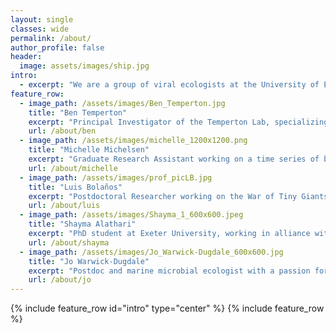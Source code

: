 ```yaml
---
layout: single
classes: wide
permalink: /about/
author_profile: false
header:
  image: assets/images/ship.jpg
intro:
  - excerpt: "We are a group of viral ecologists at the University of Exeter, UK striving to #bemorepirate"
feature_row:
  - image_path: /assets/images/Ben_Temperton.jpg
    title: "Ben Temperton"
    excerpt: "Principal Investigator of the Temperton Lab, specializing in bioinformatic analyses of ‘big data’ to better understand interactions within microbial communities"
    url: /about/ben
  - image_path: /assets/images/michelle_1200x1200.png
    title: "Michelle Michelsen"
    excerpt: "Graduate Research Assistant working on a time series of bacterial and viral populations in the West English Channel"
    url: /about/michelle
  - image_path: /assets/images/prof_picLB.jpg
    title: "Luis Bolaños"
    excerpt: "Postdoctoral Researcher working on the War of Tiny Giants project"
    url: /about/luis
  - image_path: /assets/images/Shayma_1_600x600.jpeg
    title: "Shayma Alathari"
    excerpt: "PhD student at Exeter University, working in alliance with CEFAS to develop genomic tools for field based screening of pathogens in aquaculture"
    url: /about/shayma
  - image_path: /assets/images/Jo_Warwick-Dugdale_600x600.jpg
    title: "Jo Warwick-Dugdale"
    excerpt: "Postdoc and marine microbial ecologist with a passion for understanding how communities of the smallest marine organisms"
    url: /about/jo
---
```

{% include feature_row id="intro" type="center" %}
{% include feature_row %}
